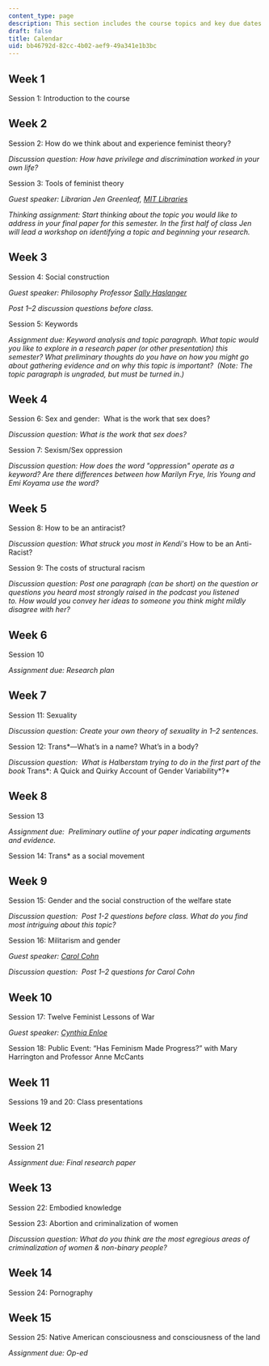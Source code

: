 ```yaml
---
content_type: page
description: This section includes the course topics and key due dates.
draft: false
title: Calendar
uid: bb46792d-82cc-4b02-aef9-49a341e1b3bc
---
```

## Week 1

Session 1: Introduction to the course 

## Week 2

Session 2: How do we think about and experience feminist theory? 

*Discussion question: How have privilege and discrimination worked in your own life?*

Session 3: Tools of feminist theory   

*Guest speaker: Librarian Jen Greenleaf,* [*MIT Libraries*](https://libraries.mit.edu/)

*Thinking assignment: Start thinking about the topic you would like to address in your final paper for this semester. In the first half of class Jen will lead a workshop on identifying a topic and beginning your research.*

## Week 3

Session 4: Social construction

*Guest speaker: Philosophy Professor* [*Sally Haslanger*](https://philosophy.mit.edu/haslanger/)

*Post 1–2 discussion questions before class.*

Session 5: Keywords

*Assignment due: Keyword analysis and topic paragraph. What topic would you like to explore in a research paper (or other presentation) this semester? What preliminary thoughts do you have on how you might go about gathering evidence and on why this topic is important?  (Note: The topic paragraph is ungraded, but must be turned in.)*

## Week 4

Session 6: Sex and gender:  What is the work that sex does? 

*Discussion question: What is the work that sex does?*

Session 7: Sexism/Sex oppression

*Discussion question: How does the word "oppression" operate as a keyword? Are there differences between how Marilyn Frye, Iris Young and Emi Koyama use the word?*

## Week 5

Session 8: How to be an antiracist?      

*Discussion question: What struck you most in Kendi's* How to be an Anti-Racist?

Session 9: The costs of structural racism 

*Discussion question: Post one paragraph (can be short) on the question or questions you heard most strongly raised in the podcast you listened to. How would you convey her ideas to someone you think might mildly disagree with her?*

## Week 6

Session 10

*Assignment due: Research plan*

## Week 7

Session 11: Sexuality

*Discussion question: Create your own theory of sexuality in 1–2 sentences.*

Session 12: Trans\*—What’s in a name? What’s in a body?

*Discussion question:  What is Halberstam trying to do in the first part of the book* Trans\*: A Quick and Quirky Account of Gender Variability*?*

## Week 8

Session 13

*Assignment due:  Preliminary outline of your paper indicating arguments and evidence.*

Session 14: Trans\* as a social movement

## Week 9

Session 15: Gender and the social construction of the welfare state 

*Discussion question:  Post 1-2 questions before class. What do you find most intriguing about this topic?*

Session 16: Militarism and gender

*Guest speaker:* [*Carol Cohn*](https://genderandsecurity.org/who-we-are/staff/carol-cohn)

*Discussion question:  Post 1–2 questions for Carol Cohn*

## Week 10

Session 17: Twelve Feminist Lessons of War

*Guest speaker:* [*Cynthia Enloe*](https://www.clarku.edu/faculty/profiles/cynthia-enloe/)

Session 18: Public Event: “Has Feminism Made Progress?” with Mary Harrington and Professor Anne McCants

## Week 11

Sessions 19 and 20: Class presentations

## Week 12

Session 21

*Assignment due: Final research paper*

## Week 13

Session 22: Embodied knowledge

Session 23: Abortion and criminalization of women 

*Discussion question: What do you think are the most egregious areas of criminalization of women & non-binary people?*

## Week 14

Session 24: Pornography

## Week 15

Session 25: Native American consciousness and consciousness of the land

*Assignment due: Op-ed*
